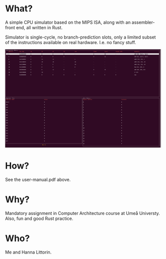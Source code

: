 # What?
A simple CPU simulator based on the MIPS ISA, along with an assembler-front end, all written in Rust.

Simulator is single-cycle, no branch-prediction slots, only a limited subset of the
instructions available on real hardware.
I.e. no fancy stuff.

![](https://github.com/suarvid/mips-simulator/blob/master/Screenshot%20from%202022-12-22%2018-10-48.png)

# How?
See the user-manual.pdf above.

# Why?
Mandatory assignment in Computer Architecture course at Umeå Universty.
Also, fun and good Rust practice.

# Who?
Me and Hanna Littorin.
